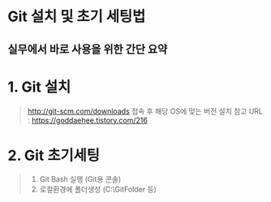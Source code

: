 Git 설치 및 초기 세팅법
================

실무에서 바로 사용을 위한 간단 요약
--------------------------------------

# 1. Git 설치
> http://git-scm.com/downloads
> 접속 후 해당 OS에 맞는 버전 설치
> 참고 URL : https://goddaehee.tistory.com/216

# 2. Git 초기세팅
> 1. Git Bash 실행 (Git용 콘솔)
> 2. 로컬환경에 폴더생성 (C:\GitFolder 등)
> 
